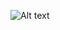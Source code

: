 ![Alt text]([https://images.app.goo.gl/Wuqb3S79xCZf4Lua7](https://www.reddit.com/media?url=https%3A%2F%2Fexternal-preview.redd.it%2FFfEhP0Pr08IK975-7Fv4BEwPX_o9gHvE6JQYS_-HMl8.jpg%3Fauto%3Dwebp%26v%3Denabled%26s%3Dfeb57a81bbad3093d7222518513e656ceddb1a0f)https://www.reddit.com/media?url=https%3A%2F%2Fexternal-preview.redd.it%2FFfEhP0Pr08IK975-7Fv4BEwPX_o9gHvE6JQYS_-HMl8.jpg%3Fauto%3Dwebp%26v%3Denabled%26s%3Dfeb57a81bbad3093d7222518513e656ceddb1a0f)
